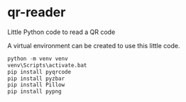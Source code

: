 # qr-reader
Little Python code to read a QR code

A virtual environment can be created to use this little code.

```python
python -m venv venv
venv\Scripts\activate.bat
pip install pyqrcode
pip install pyzbar
pip install Pillow
pip install pypng

```